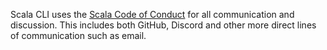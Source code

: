 Scala CLI uses the [Scala Code of Conduct](https://scala-lang.org/conduct/) for all communication and discussion. This includes both GitHub, Discord and other more direct lines of communication such as email.
